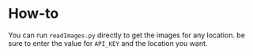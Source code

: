 # How-to

You can run `readImages.py` directly to get the images for any location. be sure to enter the value for `API_KEY` and the location you want.
